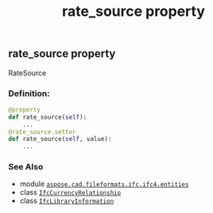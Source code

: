 ﻿---
title: rate_source property
second_title: Aspose.CAD for Python via .NET API References
description: 
type: docs
weight: 80
url: /aspose.cad.fileformats.ifc.ifc4.entities/ifccurrencyrelationship/rate_source/
is_root: false
---

## rate_source property


RateSource
### Definition:
```python
@property
def rate_source(self):
    ...
@rate_source.setter
def rate_source(self, value):
    ...
```

### See Also
* module [`aspose.cad.fileformats.ifc.ifc4.entities`](../../)
* class [`IfcCurrencyRelationship`](/cad/python-net/aspose.cad.fileformats.ifc.ifc4.entities/ifccurrencyrelationship)
* class [`IfcLibraryInformation`](/cad/python-net/aspose.cad.fileformats.ifc.ifc4.entities/ifclibraryinformation)
